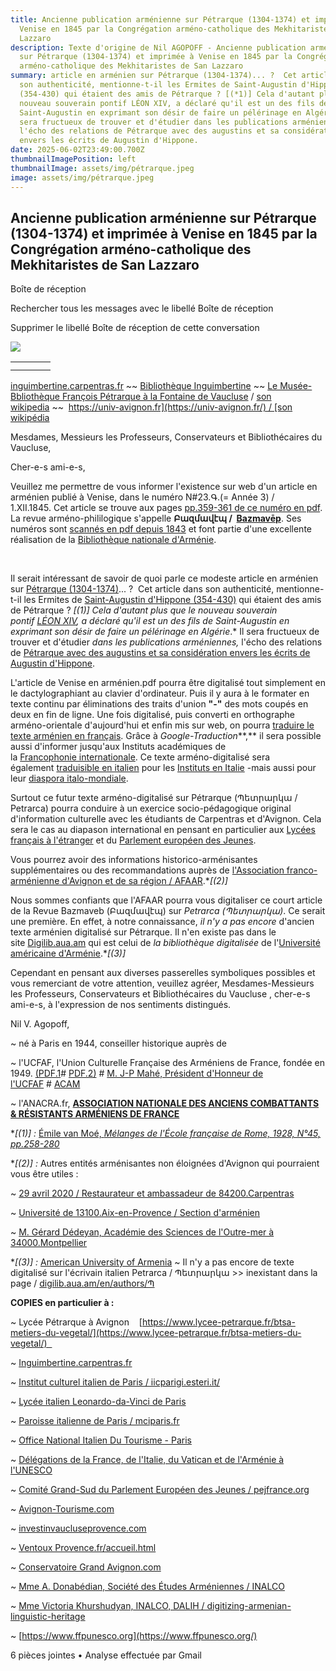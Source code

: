 ```yaml
---
title: Ancienne publication arménienne sur Pétrarque (1304-1374) et imprimée à
  Venise en 1845 par la Congrégation arméno-catholique des Mekhitaristes de San
  Lazzaro
description: Texte d'origine de Nil AGOPOFF - Ancienne publication arménienne
  sur Pétrarque (1304-1374) et imprimée à Venise en 1845 par la Congrégation
  arméno-catholique des Mekhitaristes de San Lazzaro
summary: article en arménien sur Pétrarque (1304-1374)... ?  Cet article dans
  son authenticité, mentionne-t-il les Ermites de Saint-Augustin d'Hippone
  (354-430) qui étaient des amis de Pétrarque ? [(*1)] Cela d'autant plus que le
  nouveau souverain pontif LÉON XIV, a déclaré qu'il est un des fils de
  Saint-Augustin en exprimant son désir de faire un pélérinage en Algérie. Il
  sera fructueux de trouver et d'étudier dans les publications arméniennes,
  l'écho des relations de Pétrarque avec des augustins et sa considération
  envers les écrits de Augustin d'Hippone.
date: 2025-06-02T23:49:00.700Z
thumbnailImagePosition: left
thumbnailImage: assets/img/pétrarque.jpeg
image: assets/img/pétrarque.jpeg
---
```

<!--StartFragment-->

## Ancienne publication arménienne sur Pétrarque (1304-1374) et imprimée à Venise en 1845 par la Congrégation arméno-catholique des Mekhitaristes de San Lazzaro

Boîte de réception

Rechercher tous les messages avec le libellé Boîte de réception

Supprimer le libellé Boîte de réception de cette conversation

![](https://lh3.googleusercontent.com/cm/AGPWSu_Q0q-N-iV8Rt9sNRV44KTnlaBHbLNjpLXd4FViGIWwESn0RNwZHfXZAlREd3u15NiL8g=s40-p)

|     |     |     |     |
| --- | --- | --- | --- |
|     |     |     |     |
|     |     |     |     |



[inguimbertine.carpentras.fr](https://inguimbertine.carpentras.fr/) \~\~​ [Bibliothèque Inguimbertine](https://fr.wikipedia.org/wiki/Biblioth%C3%A8que_Inguimbertine) \~\~ [Le Musée-Bbliothèque François Pétrarque à la Fontaine de Vaucluse](https://www.vaucluse.fr/nos-territoires/culture-patrimoine-et-tourisme-en-vaucluse/les-musees-departementaux/le-musee-bibliotheque-francois-petrarque-a-fontaine-de-vaucluse-866.html) / [son wikipedia](https://fr.wikipedia.org/wiki/Mus%C3%A9e-biblioth%C3%A8que_Fran%C3%A7ois_P%C3%A9trarque) \~\~  [https://univ-avignon.fr](https://univ-avignon.fr/) / [son wikipédia](https://fr.wikipedia.org/wiki/Avignon_Universit%C3%A9)



Mesdames, Messieurs les Professeurs, Conservateurs et Bibliothécaires du Vaucluse, 

Cher-e-s ami-e-s, 



Veuillez me permettre de vous informer l'existence sur web d'un article en arménien publié à Venise, dans le numéro N#23.Գ.(= Année 3) / 1.XII.1845. Cet article se trouve aux pages [pp.359-361 de ce numéro en pdf](https://tert.nla.am/archive/NLA%20AMSAGIR/Bazmavep/1845%2823%29_ocr.pdf). La revue arméno-phililogique s'appelle **Բազմավէպ /  [Bazmavēp](https://fr.wikipedia.org/wiki/Bazmav%C4%93p)**. Ses numéros sont [scannés en pdf depuis 1843](https://tert.nla.am/mamul/Bazmavep/Table.html) et font partie d'une excellente réalisation de la [Bibliothèque nationale d'Arménie](https://fr.wikipedia.org/wiki/Biblioth%C3%A8que_nationale_d%27Arm%C3%A9nie).

 

Il serait intéressant de savoir de quoi parle ce modeste article en arménien sur [Pétrarque (1304-1374)](https://fr.wikipedia.org/wiki/P%C3%A9trarque)... ?  Cet article dans son authenticité, mentionne-t-il les Ermites de [Saint-Augustin d'Hippone (354-430)](https://fr.wikipedia.org/wiki/Augustin_d%27Hippone) qui étaient des amis de Pétrarque ? **\[(*1)]** Cela d'autant plus que le nouveau souverain pontif [LÉON XIV](https://fr.wikipedia.org/wiki/L%C3%A9on_XIV), a déclaré qu'il est *un des fils de Saint-Augustin* en exprimant son désir de faire un pélérinage en Algérie*.* Il sera fructueux de trouver et d'étudier *dans les publications arméniennes,* l'écho des relations de [Pétrarque avec des augustins et sa considération envers les écrits de Augustin d'Hippone](https://www.google.com/search?q=%D5%95%D5%A3%D5%B8%D5%BD%D5%BF%D5%AB%D5%B6%D5%B8%D5%BD+%D5%8A%D5%A5%D5%BF%D6%80%D5%A1%D6%80%D5%AF%D5%A1&rlz=1C9BKJA_enFR1096FR1096&oq=%D5%95%D5%A3%D5%B8%D5%BD%D5%BF%D5%AB%D5%B6%D5%B8%D5%BD+%C2%A0+%C2%A0%D5%8A%D5%A5%D5%BF%D6%80%D5%A1%D6%80%D5%AF%D5%A1&gs_lcrp=EgZjaHJvbWUyBggAEEUYOdIBCDEzOTJqMGo3qAIMsAIB4gMEGAEgXw&hl=en-GB&sourceid=chrome-mobile&ie=UTF-8#sbfbu=0&pi=%D5%95%D5%A3%D5%B8%D5%BD%D5%BF%D5%AB%D5%B6%D5%B8%D5%BD%20%D5%8A%D5%A5%D5%BF%D6%80%D5%A1%D6%80%D5%AF%D5%A1).



L'article de Venise en arménien.pdf pourra être digitalisé tout simplement en le dactylographiant au clavier d'ordinateur. Puis il y aura à le formater en texte continu par éliminations des traits d'union **"-"** des mots coupés en deux en fin de ligne. Une fois digitalisé, puis converti en orthographe arméno-orientale d'aujourd'hui et enfin mis sur web, on pourra [traduire le texte arménien en français](https://translate.google.ca/?sl=hy&tl=fr&op=websites). Grâce à *Google-Traduction***,** il sera possible aussi d'informer jusqu'aux Instituts académiques de la [Francophonie internationale](https://fr.wikipedia.org/wiki/Organisation_internationale_de_la_francophonie)​. Ce texte arméno-digitalisé sera également [traduisible en italien](https://translate.google.ca/?sl=hy&tl=it&op=websites) pour les [Instituts en Italie](https://it.wikipedia.org/wiki/Portale:Istruzione) -mais aussi pour leur [diaspora italo-mondiale](https://fr.wikipedia.org/wiki/Cat%C3%A9gorie:Diaspora_italienne).



Surtout ce futur texte arméno-digitalisé sur Pétrarque (Պետրարկա / Petrarca) pourra conduire à un exercice socio-pédagogique original d'information culturelle avec les étudiants de Carpentras et d'Avignon. Cela sera le cas au diapason international en pensant en particulier aux [Lycées français à l'étranger](https://fr.wikipedia.org/wiki/Cat%C3%A9gorie:Lyc%C3%A9e_fran%C3%A7ais_%C3%A0_l%27%C3%A9tranger) et du [Parlement européen des Jeunes](https://www.pejfrance.org/le-reseau/les-comites-regionaux/comite-grand-sud/). 



Vous pourrez avoir des informations historico-arménisantes supplémentaires ou des recommandations auprès de [l'Association franco-arménienne d'Avignon et de sa région / AFAAR](https://afaar.jimdofree.com/).**\[(*2)]** 



Nous sommes confiants que l'AFAAR pourra vous digitaliser ce court article de la Revue Bazmaveb (Բազմավէպ) sur *Petrarca (Պետրարկա)*. Ce serait une première. En effet, à notre connaissance, *il n'y a pas encore* d'ancien texte arménien digitalisé sur Pétrarque. Il n'en existe pas dans le site [Digilib.aua.am](https://digilib.aua.am/) qui est celui de *la bibliothèque digitalisée* de l'[Université américaine d'Arménie](https://fr.wikipedia.org/wiki/Universit%C3%A9_am%C3%A9ricaine_d%27Arm%C3%A9nie).**\[(*3)]** 



Cependant en pensant aux diverses passerelles symboliques possibles et vous remerciant de votre attention, veuillez agréer, Mesdames-Messieurs les Professeurs, Conservateurs et Bibliothécaires du Vaucluse , cher-e-s ami-e-s, à l'expression de nos sentiments distingués.



Nil V. Agopoff,  

~ né à Paris en 1944, conseiller historique auprès de 

~ l'UCFAF, l'Union Culturelle Française des Arméniens de France, fondée en 1949. [(PDF.1](http://www.globalarmenianheritage-adic.fr/images_4/4_ucfaf60ans1.pdf)# [PDF.2)](http://www.globalarmenianheritage-adic.fr/images_4/4_ucfaf60ans2.pdf) # [M. J-P Mahé, Président d'Honneur de l'UCFAF](http://www.globalarmenianheritage-adic.fr/1jaf2ucfaf3alakyaz/00mahe.htm) # [ACAM](http://www.acam-france.org/bibliographie/auteur.php?cle=mahe-jeanpierre) 

~ l'ANACRA.fr, **[ASSOCIATION NATIONALE DES ANCIENS COMBATTANTS & RÉSISTANTS ARMÉNIENS DE FRANCE](https://anacra.fr/)**



**\[(*1)] :** [Émile van Moé, *Mélanges de l'École française de Rome, 1928, N°45, pp.258-280*](https://www.persee.fr/doc/mefr_0223-4874_1928_num_45_1_8507)



**\[(*2)] :** Autres entités arménisantes non éloignées d'Avignon qui pourraient vous être utiles : 

~ [29 avril 2020 / Restaurateur et ambassadeur de 84200.Carpentras](https://www.carpentras.fr/actualites/2018/05-mai-2018/mag-mai-juin/magazine-150-de-mai-juin-2018/portrait-de-serge-goukhassian-restaurateur-et-ambassadeur-de-carpentras.html) 

~ [Université de 13100.Aix-en-Provence / Section d'arménien](http://www.acam-france.org/contacts/contact_ecole.php?cle=476)

~ [M. Gérard Dédeyan, Académie des Sciences de l'Outre-mer à 34000.Montpellier](https://academieoutremer.fr/academiciens/?aId=1198)



**\[(*3)] :** [American University of Armenia](https://en.wikipedia.org/wiki/American_University_of_Armenia) ~ Il n'y a pas encore de texte digitalisé sur l'écrivain italien Petrarca / Պետրարկա >> inexistant dans la page / [digilib.aua.am/en/authors/Պ](https://digilib.aua.am/en/authors/%D5%8A) 



**COPIES en particulier à :** 

~ Lycée Pétrarque à Avignon    [https://www.lycee-petrarque.​fr/btsa-metiers-du-vegetal/](https://www.lycee-petrarque.fr/btsa-metiers-du-vegetal/)  

~ [Inguimbertine.carpentras.fr](https://inguimbertine.carpentras.fr/)

~ [Institut culturel italien de Paris / iicparigi.esteri.it/](https://iicparigi.esteri.it/fr/)

~ [Lycée italien Leonardo-da-Vinci de Paris](https://fr.wikipedia.org/wiki/Lyc%C3%A9e_italien_Leonardo-da-Vinci)

~ [Paroisse italienne de Paris / mciparis.fr](https://mciparis.fr/)

~ [Office National Italien Du Tourisme - Paris](https://fr.mappy.com/poi/5453cce8e4b0f26bb594d72e)

~ [Délégations de la France, de l'Italie, du Vatican et de l'Arménie à l'UNESCO](https://pax.unesco.org/PermanentDelegations/PermanentDelegationsAllFR.html)

~ [Comité Grand-Sud du Parlement Européen des Jeunes / pejfrance.org](https://www.pejfrance.org/le-reseau/les-comites-regionaux/comite-grand-sud/)

~ [Avignon-Tourisme.com](https://avignon-tourisme.com/)

~ [investinvaucluseprovence.com](https://www.investinvaucluseprovence.com/)

~ [Ventoux Provence.fr/accueil.html](https://www.ventouxprovence.fr/accueil.html)

~ [Conservatoire Grand Avignon.com](https://conservatoiregrandavignon.com/)

~ [Mme A. Donabédian, Société des Études Arméniennes / INALCO](https://www.etudes-armeniennes.org/)

~ [Mme Victoria Khurshudyan, INALCO, DALIH / digitizing-armenian-​linguistic-heritage](https://www.inalco.fr/actualites/le-projet-prc-dalih-digitizing-armenian-linguistic-heritage-est-laureat-de-laapg-2021-de)

~ [https://www.ffpunesco.org](https://www.ffpunesco.org/)

6 pièces jointes • Analyse effectuée par Gmail

 

 



<!--EndFragment-->